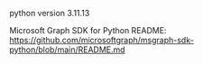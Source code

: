 python version 3.11.13

Microsoft Graph SDK for Python README:
https://github.com/microsoftgraph/msgraph-sdk-python/blob/main/README.md